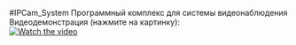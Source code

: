 #IPCam_System
Программный комплекс для системы видеонаблюдения  
Видеодемонстрация (нажмите на картинку):  
[![Watch the video](https://i.ibb.co/DWhkqVr/image.png)](https://youtu.be/JKyFJ9brje4)